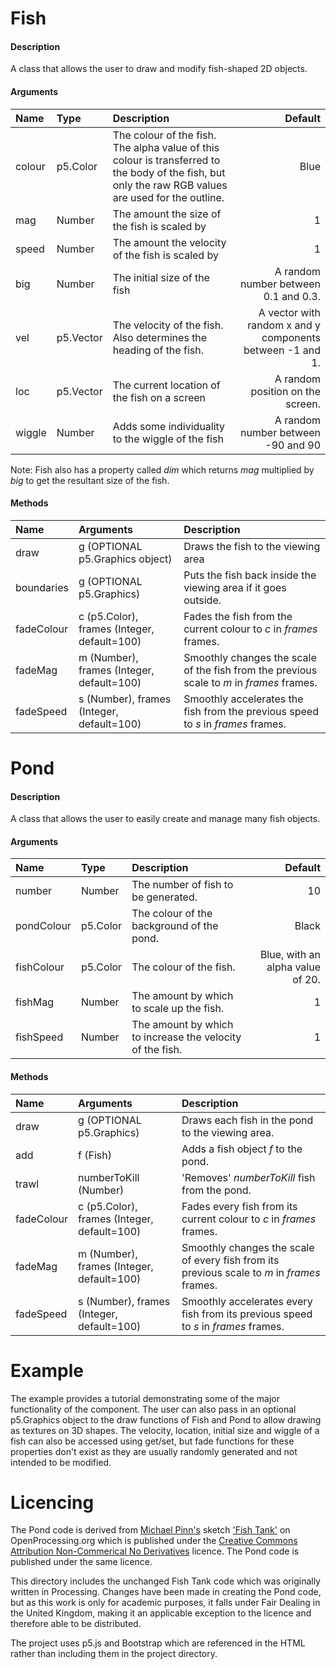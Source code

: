 # Fish
#### Description
A class that allows the user to draw and modify fish-shaped 2D objects.
#### Arguments
|Name|Type|Description|Default|
|:---|:---|:----------|------:|
|colour|p5.Color|The colour of the fish. The alpha value of this colour is transferred to the body of the fish, but only the raw RGB values are used for the outline.|Blue|
|mag|Number|The amount the size of the fish is scaled by|1|
|speed|Number|The amount the velocity of the fish is scaled by|1|
|big|Number|The initial size of the fish|A random number between 0.1 and 0.3.|
|vel|p5.Vector|The velocity of the fish. Also determines the heading of the fish.|A vector with random x and y components between -1 and 1.|
|loc|p5.Vector|The current location of the fish on a screen|A random position on the screen.|
|wiggle|Number|Adds some individuality to the wiggle of the fish|A random number between -90 and 90|
Note: Fish also has a property called *dim* which returns *mag* multiplied by *big* to get the resultant size of the fish.
#### Methods
|Name|Arguments|Description|
|:---|:--------|:----------|
|draw|g (OPTIONAL p5.Graphics object)|Draws the fish to the viewing area|
|boundaries|g (OPTIONAL p5.Graphics)|Puts the fish back inside the viewing area if it goes outside.|
|fadeColour|c (p5.Color), frames (Integer, default=100)|Fades the fish from the current colour to *c* in *frames* frames.|
|fadeMag|m (Number), frames (Integer, default=100)|Smoothly changes the scale of the fish from the previous scale to *m* in *frames* frames.|
|fadeSpeed|s (Number), frames (Integer, default=100)|Smoothly accelerates the fish from the previous speed to *s* in *frames* frames.|

# Pond
#### Description
A class that allows the user to easily create and manage many fish objects.
#### Arguments
|Name|Type|Description|Default|
|:---|:---|:----------|------:|
|number|Number|The number of fish to be generated.|10|
|pondColour|p5.Color|The colour of the background of the pond.|Black|
|fishColour|p5.Color|The colour of the fish.|Blue, with an alpha value of 20.|
|fishMag|Number|The amount by which to scale up the fish.|1|
|fishSpeed|Number|The amount by which to increase the velocity of the fish.|1|
#### Methods
|Name|Arguments|Description|
|:---|:--------|:----------|
|draw|g (OPTIONAL p5.Graphics)|Draws each fish in the pond to the viewing area.|
|add|f (Fish)|Adds a fish object *f* to the pond.|
|trawl|numberToKill (Number)|'Removes' *numberToKill* fish from the pond.|
|fadeColour|c (p5.Color), frames (Integer, default=100)|Fades every fish from its current colour to *c* in *frames* frames.|
|fadeMag|m (Number), frames (Integer, default=100)|Smoothly changes the scale of every fish from its previous scale to *m* in *frames* frames.|
|fadeSpeed|s (Number), frames (Integer, default=100)|Smoothly accelerates every fish from its previous speed to *s* in *frames* frames.|

# Example
The example provides a tutorial demonstrating some of the major functionality of the component. The user can also pass in an optional p5.Graphics object to the draw functions of Fish and Pond to allow drawing as textures on 3D shapes. The velocity, location, initial size and wiggle of a fish can also be accessed using get/set, but fade functions for these properties don't exist as they are usually randomly generated and not intended to be modified.

# Licencing
The Pond code is derived from [Michael Pinn's](https://www.openprocessing.org/user/39442) sketch ['Fish Tank'](https://www.openprocessing.org/sketch/162912) on OpenProcessing.org which is published under the [Creative Commons Attribution Non-Commerical No Derivatives](https://creativecommons.org/licenses/by-nc-nd/3.0/) licence. The Pond code is published under the same licence.

This directory includes the unchanged Fish Tank code which was originally written in Processing. Changes have been made in creating the Pond code, but as this work is only for academic purposes, it falls under Fair Dealing in the United Kingdom, making it an applicable exception to the licence and therefore able to be distributed.

The project uses p5.js and Bootstrap which are referenced in the HTML rather than including them in the project directory.
